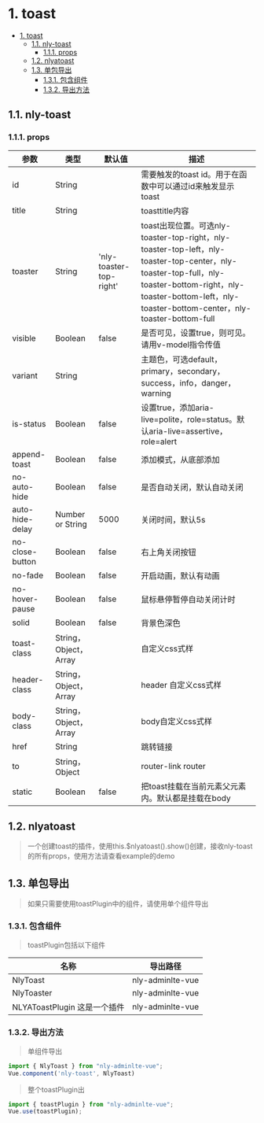 # 1. toast
<!-- TOC -->

- [1. toast](#1-toast)
    - [1.1. nly-toast](#11-nly-toast)
        - [1.1.1. props](#111-props)
    - [1.2. nlyatoast](#12-nlyatoast)
    - [1.3. 单包导出](#13-单包导出)
        - [1.3.1. 包含组件](#131-包含组件)
        - [1.3.2. 导出方法](#132-导出方法)

<!-- /TOC -->
## 1.1. nly-toast

### 1.1.1. props

参数 | 类型 |  默认值 | 描述
-|-|-|-
id | String |  | 需要触发的toast id。用于在函数中可以通过id来触发显示toast
title | String |  | toasttitle内容
toaster | String | 'nly-toaster-top-right' | toast出现位置。可选nly-toaster-top-right，nly-toaster-top-left，nly-toaster-top-center，nly-toaster-top-full，nly-toaster-bottom-right，nly-toaster-bottom-left，nly-toaster-bottom-center，nly-toaster-bottom-full
visible | Boolean | false | 是否可见，设置true，则可见。请用v-model指令传值
variant | String |  | 主题色，可选default，primary，secondary，success，info，danger，warning
is-status | Boolean | false | 设置true，添加aria-live=polite，role=status。默认aria-live=assertive，role=alert
append-toast | Boolean | false | 添加模式，从底部添加
no-auto-hide | Boolean | false | 是否自动关闭，默认自动关闭
auto-hide-delay | Number or String | 5000 | 关闭时间，默认5s
no-close-button | Boolean | false | 右上角关闭按钮
no-fade | Boolean | false | 开启动画，默认有动画
no-hover-pause | Boolean | false | 鼠标悬停暂停自动关闭计时
solid | Boolean | false | 背景色深色
toast-class | String，Object，Array |  | 自定义css式样
header-class | String，Object，Array |  | header 自定义css式样
body-class | String，Object，Array |  | body自定义css式样
href | String |  | 跳转链接
to | String，Object |  | router-link router
static | Boolean | false | 把toast挂载在当前元素父元素内。默认都是挂载在body

## 1.2. nlyatoast

> 一个创建toast的插件，使用this.$nlyatoast().show()创建，接收nly-toast的所有props，使用方法请查看example的demo

## 1.3. 单包导出

> 如果只需要使用toastPlugin中的组件，请使用单个组件导出

### 1.3.1. 包含组件

> toastPlugin包括以下组件

名称 | 导出路径
-|-
NlyToast | nly-adminlte-vue
NlyToaster | nly-adminlte-vue
NLYAToastPlugin 这是一个插件 | nly-adminlte-vue

### 1.3.2. 导出方法

> 单组件导出

```js
import { NlyToast } from "nly-adminlte-vue";
Vue.component('nly-toast', NlyToast)
```

> 整个toastPlugin出

```js
import { toastPlugin } from "nly-adminlte-vue";
Vue.use(toastPlugin);
```